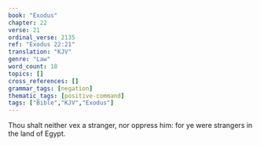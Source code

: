 ```yaml
---
book: "Exodus"
chapter: 22
verse: 21
ordinal_verse: 2135
ref: "Exodus 22:21"
translation: "KJV"
genre: "Law"
word_count: 18
topics: []
cross_references: []
grammar_tags: [negation]
thematic_tags: [positive-command]
tags: ["Bible","KJV","Exodus"]
---
```

Thou shalt neither vex a stranger, nor oppress him: for ye were strangers in the land of Egypt.

